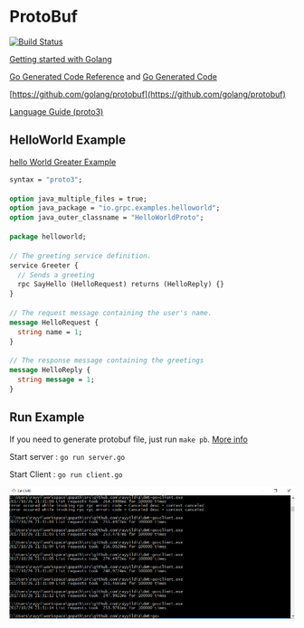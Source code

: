 ProtoBuf
===

[![Build Status](https://travis-ci.org/rayyildiz/protobuf-demo.svg?branch=master)](https://travis-ci.org/rayyildiz/protobuf-demo)

[Getting started with Golang](https://grpc.io/docs/quickstart/go.html)

[Go Generated Code Reference](https://grpc.io/docs/reference/go/generated-code.html) and [Go Generated Code](https://developers.google.com/protocol-buffers/docs/reference/go-generated)

[https://github.com/golang/protobuf](https://github.com/golang/protobuf)


[Language Guide (proto3)](https://developers.google.com/protocol-buffers/docs/proto3)



HelloWorld Example
---

[hello World Greater Example](https://github.com/grpc/grpc-go/blob/master/examples/helloworld/greeter_server/main.go)

```proto
syntax = "proto3";

option java_multiple_files = true;
option java_package = "io.grpc.examples.helloworld";
option java_outer_classname = "HelloWorldProto";

package helloworld;

// The greeting service definition.
service Greeter {
  // Sends a greeting
  rpc SayHello (HelloRequest) returns (HelloReply) {}
}

// The request message containing the user's name.
message HelloRequest {
  string name = 1;
}

// The response message containing the greetings
message HelloReply {
  string message = 1;
}
```




Run Example
---

If you need to generate protobuf file, just run ```make pb```. [More info](https://github.com/golang/protobuf)

Start server : ```go run server.go```

Start Client : ```go run client.go```


![terminal](terminal.png "Terminal")
